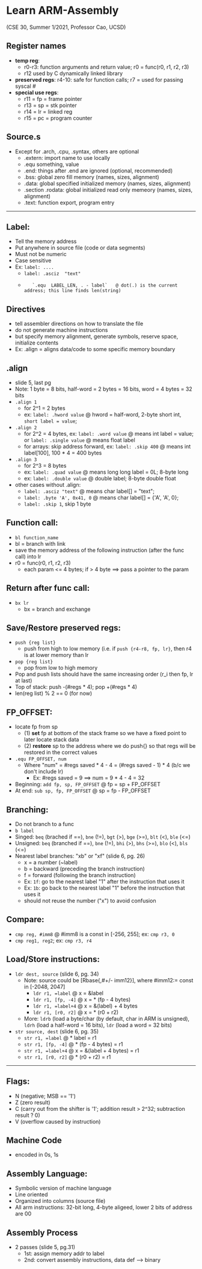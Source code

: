 # Learn ARM-Assembly
(CSE 30, Summer 1/2021, Professor Cao, UCSD)

## Register names
- __temp reg__: 
  - r0-r3: function arguments and return value; r0 = func(r0, r1, r2, r3)
  - r12 used by C dynamically linked library
- __preserved regs__: r4-10: safe for function calls; r7 = used for passing syscal #
- __special use regs__:
  - r11 = fp = frame pointer
  - r13 = sp = stk pointer
  - r14 = lr = linked reg
  - r15 = pc = program counter

## Source.s
- Except for .arch, .cpu, .syntax, others are optional
  - .extern: import name to use locally
  - .equ something, value
  - .end: things after .end are ignored (optional, recommended)
  - .bss: global zero fill memory (names, sizes, alignment)
  - .data: global specified initialized memory (names, sizes, alignment)
  - .section .rodata: global initialized read only memeory (names, sizes, alignment)
  - .text: function export, program entry

---------------------------------------------------------------
## Label:
- Tell the memory address
- Put anywhere in source file (code or data segments)
- Must not be numeric
- Case sensitive
- Ex: `label: ....`
  - `label: .asciz  "text" `
  -        `.equ  LABEL_LEN, . - label`   @ dot(.) is the current address; this line finds len(string) 

## Directives
- tell assembler directions on how to translate the file
- do not generate machine instructions
- but specify memory alignment, generate symbols, reserve space, initialize contents
- Ex: .align = aligns data/code to some specific memory boundary 

## .align
- slide 5, last pg
- Note: 1 byte = 8 bits, half-word = 2 bytes = 16 bits, word = 4 bytes = 32 bits
- `.align 1`
  - for 2^1 = 2 bytes
  - ex: `label: .hword value` @ hword = half-word, 2-byte short int, `short label = value`;
- `.align 2` 
  - for 2^2 = 4 bytes, ex: `label: .word value` @ means int label = value; or `label: .single value` @ means float label
  - for arrays: skip address forward, ex: `label: .skip 400` @ means int label[100], 100 * 4 = 400 bytes
- `.align 3`
  - for 2^3 = 8 bytes
  - ex: `label: .quad value` @ means long long label = 0L; 8-byte long
  - ex: `label: .double value` @ double label; 8-byte double float
- other cases without .align:
  - `label: .asciz "text"` @ means char label[] = "text";
  - `label: .byte 'A', 0x41, 0` @ means char label[] = {'A', 'A', 0};
  - `label: .skip 1`, skip 1 byte
 
## Function call:
-  `bl function_name`
  - bl = branch with link  
  - save the memory address of the following instruction (after the func call) into lr
- r0 = func(r0, r1, r2, r3)
  - each param <= 4 bytes; if > 4 byte ==> pass a pointer to the param 

## Return after func call:
- `bx lr`
  - bx = branch and exchange 

## Save/Restore preserved regs:
- `push {reg list}`
  - push from high to low memory (i.e. if `push {r4-r8, fp, lr}`, then r4 is at lower memory than lr
- `pop {reg list}`
  - pop from low to high memory
- Pop and push lists should have the same increasing order (r_i then fp, lr at last)
- Top of stack: push -(#regs * 4); pop +(#regs * 4)
- len(reg list) % 2 == 0 (for now)

## FP_OFFSET:
- locate fp from sp
  -  (1) __set__ fp at bottom of the stack frame so we have a fixed point to later locate stack data
  -  (2) __restore__ sp to the address where we do push{} so that regs will be restored in the correct values
- `.equ FP_OFFSET, num`
  - Where "num" = #regs saved * 4 - 4 = (#regs saved - 1) * 4 (b/c we don't include lr)
    - Ex: #regs saved = 9 ==> num = 9 * 4 - 4 = 32 
- Beginning: `add fp, sp, FP_OFFSET`   @ fp = sp + FP_OFFSET
- At end: `sub sp, fp, FP_OFFSET`      @ sp = fp - FP_OFFSET

## Branching:
- Do not branch to a func
- `b label`
- Singed: `beq` (brached if ==), `bne` (!=), `bgt` (>), `bge` (>=), `blt` (<), `ble` (<=)
- Unsigned: `beq` (branched if ==), `bne` (!=), `bhi` (>), `bhs` (>=), `blo` (<), `bls` (<=)
- Nearest label branches: "xb" or "xf" (slide 6, pg. 26)
  - x = a number (~label)
  - b = backward (preceding the branch instruction) 
  - f = forward (following the branch instruction)
  - Ex: `1f`: go to the nearest label "1" after the instruction that uses it
  - Ex: `1b`: go back to the nearest label "1" before the instruction that uses it
  - should not reuse the number ("x") to avoid confusion
  
## Compare:
- `cmp reg, #imm8` @ #imm8 is a const in [-256, 255]; ex: `cmp r3, 0`
- `cmp reg1, reg2`; ex: `cmp r3, r4`

## Load/Store instructions:
- `ldr dest, source` (slide 6, pg. 34)
  - Note: source could be [Rbase{,#+/- imm12}], where #imm12:= const in [-2048, 2047] 
    -  `ldr r1, =label`     @ x = &label
    -  `ldr r1, [fp, -4]`   @ x = * (fp - 4 bytes)
    -  `ldr r1, =label+4`   @ x = &(label) + 4 bytes
    -  `ldr r1, [r0, r2]`   @ x = * (r0 + r2)
  - More: `ldrb` (load a byte/char (by default, char in ARM is unsigned), `ldrh` (load a half-word = 16 bits), `ldr` (load a word = 32 bits) 
- `str source, dest` (slide 6, pg. 35)
    -  `str r1, =label`     @ * label = r1
    -  `str r1, [fp, -4]`   @ * (fp - 4 bytes) = r1
    -  `str r1, =label+4`   @ x = &(label + 4 bytes) = r1
    -  `str r1, [r0, r2]`   @ * (r0 + r2) = r1
-------------------------------------------------------------------
## Flags:
- N (negative; MSB == '1')
- Z (zero result)
- C (carry out from the shifter is '1'; addition result > 2^32; subtraction result ? 0)
- V (overflow caused by instruction)

## Machine Code
- encoded in 0s, 1s

## Assembly Language: 
- Symbolic version of machine language
- Line oriented
- Organized into columns (source file)
- All arm instructions: 32-bit long, 4-byte aligeed, lower 2 bits of address are 00

## Assembly Process
- 2 passes (slide 5, pg.31)
  - 1st: assign memory addr to label
  - 2nd: convert assembly instructions, data def --> binary
